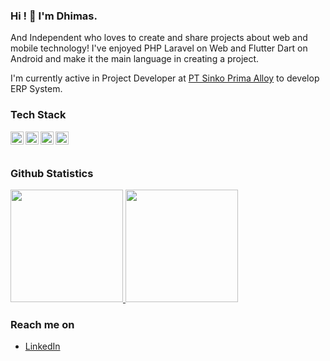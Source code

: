 ### Hi ! 👋 I'm Dhimas.

And Independent who loves to create and share projects about web and mobile technology! I've enjoyed PHP Laravel on Web and Flutter Dart on Android and make it the main language in creating a project.

I'm currently active in Project Developer at <a href="https://elitech.id/">PT Sinko Prima Alloy</a> to develop ERP System.


### Tech Stack
<a href="https://www.javascript.com/"><img align="left" alt="JavaScript" title="JavaScript" width="21px" src="https://upload.wikimedia.org/wikipedia/commons/9/99/Unofficial_JavaScript_logo_2.svg" /></a>
<a href="https://laravel.com/"><img align="left" alt="Laravel" title="Laravel" width="21px" src="https://upload.wikimedia.org/wikipedia/commons/3/3d/LaravelLogo.png" /></a>
<a href="https://wordpress.com"><img align="left" alt="Wordpress" title="Wordpress" width="21px" src="https://upload.wikimedia.org/wikipedia/commons/9/98/WordPress_blue_logo.svg" /></a>
<a href="https://www.mysql.com/"><img align="left" alt="Wordpress" title="Wordpress" width="21px" src="https://cdn.worldvectorlogo.com/logos/mysql-6.svg" /></a><br><br>

### Github Statistics
<p align="left">
<a href="https://github.com/dimaseka83">
  <img height="180em" src="https://github-readme-stats-eight-theta.vercel.app/api?username=dimasmds&show_icons=true&theme=algolia&include_all_commits=true&count_private=true"/>
  <img height="180em" src="https://github-readme-stats-eight-theta.vercel.app/api/top-langs/?username=dimasmds&layout=compact&langs_count=8&theme=algolia"/>
</a>
</p>

### Reach me on
- <a href="https://linkedin.com/in/dhimas-prasetya/">LinkedIn</a>
